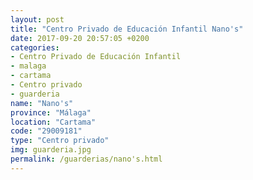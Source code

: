 ```yaml
---
layout: post
title: "Centro Privado de Educación Infantil Nano's"
date: 2017-09-20 20:57:05 +0200
categories:
- Centro Privado de Educación Infantil
- malaga
- cartama
- Centro privado
- guarderia
name: "Nano's"
province: "Málaga"
location: "Cartama"
code: "29009181"
type: "Centro privado"
img: guarderia.jpg
permalink: /guarderias/nano's.html
---
```

